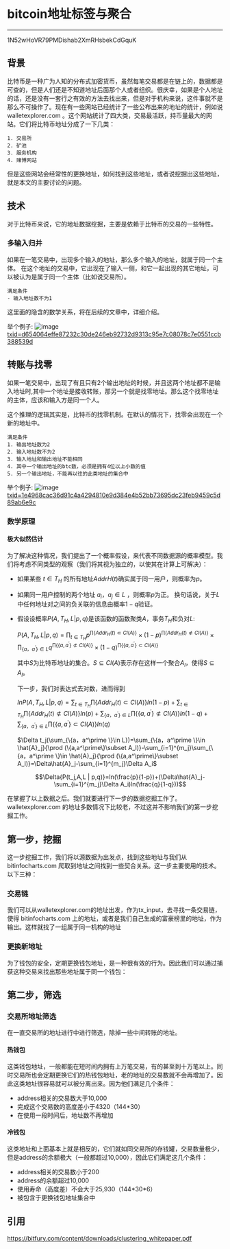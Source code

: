 # bitcoin地址标签与聚合

---
1N52wHoVR79PMDishab2XmRHsbekCdGquK
## 背景
比特币是一种广为人知的分布式加密货币，虽然每笔交易都是在链上的，数据都是可查的，但是人们还是不知道地址后面那个人或者组织。很庆幸，如果是个人地址的话，还是没有一套行之有效的方法去找出来，但是对于机构来说，这件事就不是那么不可操作了。现在有一些网站已经统计了一些公布出来的地址的统计，例如说 walletexplorer.com 。这个网站统计了四大类，交易最活跃，持币量最大的网站。它们将比特币地址分成了一下几类：

    1. 交易所
    2. 矿池
    3. 服务机构
    4. 赌博网站
    
但是这些网站会经常性的更换地址，如何找到这些地址，或者说挖掘出这些地址，就是本文的主要讨论的问题。



## 技术
对于比特币来说，它的地址数据挖掘，主要是依赖于比特币的交易的一些特性。
### 多输入归并
如果在一笔交易中，出现多个输入的地址，那么多个输入的地址，就属于同一个主体。
在这个地址的交易中，它出现在了输入一侧，和它一起出现的其它地址，可以被认为是属于同一个主体（比如说交易所）。
    
    满足条件
    - 输入地址数不为1

这里面的隐含的数学关系，将在后续的文章中，详细介绍。

举个例子:
![image](https://github.com/zhenli-developer/essay/blob/master/address-cluster/TXd654064effe87232c30de246eb92732d9313c95e7c08078c7e0551ccb388539d.png)
[txid=d654064effe87232c30de246eb92732d9313c95e7c08078c7e0551ccb388539d](https://www.chainup.info/d654064effe87232c30de246eb92732d9313c95e7c08078c7e0551ccb388539d)

## 转账与找零
如果一笔交易中，出现了有且只有2个输出地址的时候，并且这两个地址都不是输入地址时,其中一个地址是接收转账，那另一个就是找零地址。那么这个找零地址的主体，应该和输入方是同一个人。

这个推理的逻辑其实是，比特币的找零机制。在默认的情况下，找零会出现在一个新的地址中。
    
    满足条件
    1. 输出地址数为2
    2. 输入地址数不为2
    3. 输入地址和输出地址不能相同
    4. 其中一个输出地址的btc数，必须是拥有4位以上小数的值
    5. 另一个输出地址，不能再以往的此类地址的集合中
    
举个例子:
![image](https://github.com/zhenli-developer/essay/blob/master/address-cluster/TX1e4968cac36d91c4a4294810e9d384e4b52bb73695dc23feb9459c5d89ab6e9c.png)
[txid=1e4968cac36d91c4a4294810e9d384e4b52bb73695dc23feb9459c5d89ab6e9c](https://www.chainup.info/1e4968cac36d91c4a4294810e9d384e4b52bb73695dc23feb9459c5d89ab6e9c)

### 数学原理
#### 极大似然估计
为了解决这种情况，我们提出了一个概率假设，来代表不同数据源的概率模型。我们将考虑不同类型的观察（我们将其视为独立的，以使其在计算上可解决）：

- 如果某些 $t \in T_H$  的所有地址$AddrH(t)$确实属于同一用户，则概率为$p$。
- 如果同一用户控制的两个地址 ${a_i，a_j} \in L$ ，则概率$p$为正。 换句话说，关于$L$中任何地址对之间的负关联的信息由概率$1-q$验证。
- 假设设概率$P(A,T_H,L | p,q)$是该函数的函数聚类$A$，事务$T_H$和负对$L$:
  
    $P(A,T_H,L | p,q)=\prod_{t \in T_H} p^{\prod \{Addr_H(t)\subset Cl(A)\}} \times (1-p)^{\prod \{Addr_H(t)\not\subset Cl(A)\}} \times \prod_{\{a，a^\prime \}\in L} q^{\prod \{\{a,a^\prime\}\not\subset Cl(A)\}} \times (1-q)^{\prod \{\{a,a^\prime\}\subset Cl(A)\}}$
    
    其中$S$为比特币地址的集合。$S \subseteq Cl(A)$表示存在这样一个聚合$A_l$，使得$S \subseteq A_l$。

    下一步，我们对表达式去对数，进而得到

    $lnP(A,T_H,L | p,q)=\sum_{t \in T_H} {\prod \{Addr_H(t)\subset Cl(A)\}}ln(1-p)+\sum_{t \in T_H} {\prod \{Addr_H(t)\not\subset Cl(A)\}}ln(p)+\sum_{\{a，a^\prime \}\in L}{\prod \{\{a,a^\prime\}\not\subset Cl(A)\}}ln(1-q) +\sum_{\{a，a^\prime \}\in L}{\prod \{\{a,a^\prime\}\subset Cl(A)\}}ln(q)$

    $\Delta t_j(\sum_{\{a，a^\prime \}\in L})=\sum_{\{a，a^\prime \}\in \hat{A}_j}{\prod (\{a,a^\prime\}\subset A_l)}-\sum_{i=1}^{m_j}\sum_{\{a，a^\prime \}\in \hat{A}_j}{\prod (\{a,a^\prime\}\subset A_l)}=\Delta\hat{A}_j-\sum_{i=1}^{m_j}\Delta A_i$

    $$\Delta{P(t_j,A,L | p,q)}=ln(\frac{p}{1-p})+(\Delta\hat{A}_j-\sum_{i=1}^{m_j}\Delta A_i)ln(\frac{q}{1-q}))$$

    

在掌握了以上数据之后。我们就要进行下一步的数据挖掘工作了。walletexplorer.com 的地址多数情况下比较老，不过这并不影响我们的第一步挖掘工作。


## 第一步，挖掘
这一步挖掘工作，我们将以源数据为出发点，找到这些地址与我们从 bitinfocharts.com 爬取到地址之间找到一些契合关系。这一步主要使用的技术。以下三种：

### 交易链
我们可以从walletexplorer.com的地址出发，作为tx_input，去寻找一条交易链，使得 bitinfocharts.com 上的地址，或者是我们自己生成的富豪榜里的地址，作为输出。这样就找了一组属于同一机构的地址

### 更换新地址
为了钱包的安全，定期更换钱包地址，是一种很有效的行为。因此我们可以通过捕获这种交易来找出那些地址属于同一个钱包：



## 第二步，筛选

### 交易所地址筛选
在一直交易所的地址进行中进行筛选，除掉一些中间转账的地址。

#### 热钱包
这类钱包地址，一般都能在短时间内拥有上万笔交易，有的甚至到十万笔以上。同时交易所也会定期更换它们的热钱包地址，老的地址的交易数就不会再增加了。因此这类地址很容易就可以被分离出来。因为他们满足几个条件：
- address相关的交易数大于10,000
- 完成这个交易数的高度差小于4320（144\*30）
- 在使用一段时间后，地址数不再增加

 
#### 冷钱包
这类地址和上面基本上就是相反的，它们就如同交易所的存钱罐，交易数量极少，但是address的余额极大（一般都超过10,000），因此它们满足这几个条件：
- address相关的交易数小于200
- address的余额超过10,000
- 使用寿命（高度差）不会大于25,930（144\*30\*6）
- 被包含于更换钱包地址集合中





## 引用
https://bitfury.com/content/downloads/clustering_whitepaper.pdf



